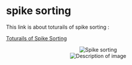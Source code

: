 # spike sorting 
This link is about toturails of spike sorting :

[Toturails of Spike Sorting](http://www.scholarpedia.org/article/Spike_sorting "MIT Spike Sorting")

<div style="text-align:center;">
    <img src="https://ars.els-cdn.com/content/image/1-s2.0-S0361923015000684-gr1.jpg" alt="Spike sorting">
</div>

<div style="display: flex; justify-content: center;">
    <img src="https://ars.els-cdn.com/content/image/1-s2.0-S0361923015000684-gr1.jpg" alt="Description of image">
</div>
